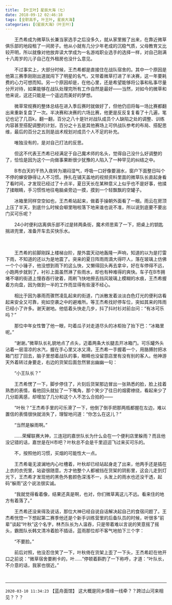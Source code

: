 ```yaml
---
title: 【叶王叶】星辰大海（七）
date: 2018-09-12 02:46:18
tags: [全职高手, 叶王叶, 星辰大海]
categories: [《星辰大海》（叶王叶）]
---
```


<p dir="ltr"  >　　王杰希成为微草队长兼当家选手之后没多久，就从家里搬了出来，在靠近微草俱乐部的地段租了一间房子。他从小就有几分少年老成的沉稳气质，父母教育又比较开明，所以就像对他放弃读大学成为一名游戏职业选手的选择一样，对自己刚满十八周岁的儿子自己在外租房也没什么意见。</p> 
<p dir="ltr"  >　　不过事实上，大部分时候，王杰希都是直接住在战队宿舍的。其中一个原因是他第三赛季刚刚出道就闯下了明星的名气，又带着微草打进了半决赛，这一年要耗费的心力可想而知。另一个原因却是，在他心里，还是希望能够将公事和私事尽量分开对待，如果能够在战队处理完所有工作自然是最好——当然，对如今的微草和他来说，这还只能是一个遥远而美好的梦想。</p> 
<p dir="ltr"  >　　微草常规赛的整体总结在进入季后赛时就做好了，但他仍旧将每一场比赛都翻出来重新复盘了一次。半决赛和决赛的六场比赛，他更是反反复复看了十几遍，笔记也记了几百k，翻一翻，百分之八十是针对战队成员个人缺陷之处的调整、训练内容甚至搭配调整的计划，百分之十五是其他赛场上可供战队参考的布局、搭配思维，最后的百分之五则是战术规划对成员个人不足的补充。</p> 
<p dir="ltr"  >　　唯独没有的，是对自己打法的反思。</p> 
<p dir="ltr"  >　　但这不代表王杰希已经满足于自己魔术师的名头，觉得自己没什么好调整的了，恰恰是因为这个一向做事果断很少犹豫的人陷入了一种罕见的纠结之中。</p> 
<p dir="ltr"  >　　B市白天的干热入夜转为潮闷湿气，呼吸一口好像要溺水，窗户下面整日叫个不停的蝉安静得让人不习惯。挣扎在铺天盖地的视频资料里面的微草队长直起身看了看时间，才发现已经过了十点半，夏日天长在某种意义上似乎也不是好事，他揉了揉眼睛，手习惯性地往电脑桌旁边一摸，摸到一个轻飘飘的空罐子。</p> 
<p dir="ltr"  >　　冰箱里同样空空如也，王杰希站起来，做着手操朝外面看了一眼。雨云在房顶上压了半天，到底什么时候会噼里啪啦落下地来谁也说不准，所以说到底要不要出门买可乐呢？</p> 
<p dir="ltr"  >　　24小时便利店离俱乐部不过是转两条街，魔术师思索了一下，把桌上的钥匙揣进兜里，准备开车去买快乐水。</p> 
<p dir="ltr"  >　　</p> 
<p dir="ltr"  >　　王杰希的前脚刚踩上楼梯台阶，屋外震天动地轰隆一声响，知道的以为是打雷下雨，不知道的还以为是地震了。突来的夏日阵雨雨滴大得吓人，落在玻璃上仿佛一个个小锤子，他没想到雨下的这么快，又懒得回头再去拿伞，好在车停得不远，小跑两步就到了，衬衫上面虽然淋了些雨水，却也有种难得的爽快。车子在B市拥堵不堪的街道上慢吞吞行驶着，雨刷飞快地擦去挡风玻璃上模糊的水痕，王杰希握着方向盘，因为做到一半的工作而显得有些漫不经心。</p> 
<p dir="ltr"  >　　相比于因为暴雨而骤然凌乱起来的街道，门派散发着淡淡白色灯光的便利店看起来安全又可靠，宛如空袭之中的避难所。等王杰希找好停车位，突如其来的阵雨已经小了许多。谢天谢地。他低着头快走几步，抖了抖衬衫对前台问：“有冰可乐吗？”</p> 
<p dir="ltr"  >　　那位中年女性瞥了他一眼，叼着瓜子对走道尽头的冰柜抬了抬下巴：“冰箱里呢。”</p> 
<p dir="ltr"  >　　“谢谢。”微草队长礼貌地点了点头，迈着两条大长腿去开冰箱门。可乐罐外头沾着一层湿凉的水汽，握在手心里又冰又滑。王杰希一手握着一个，用胳膊肘把冰箱门怼了回去，脑子里想着战队的事，眼睛也没留意店里有没有别的客人。他神游天外着转过身要走，右边的货架后面忽然冒出幽幽一句：</p> 
<p dir="ltr"  >　　“小王队长？”</p> 
<p dir="ltr"  >　　王杰希愣了一下，脚步停住了，片刻后货架那边冒出一张熟悉的脸，脸上挂着熟悉的表情，看他回头就扯了一下嘴角，那个笑少了往日的烟雾缭绕，看起来少了几分距离感，却增加了几分和这个人不怎么合拍的——</p> 
<p dir="ltr"  >　　“叶秋？”王杰希手里的可乐滑了一下，他倒了倒手把那两瓶都握在左边，难以置信的表情很快就消失了，理智地问道：“你怎么在这儿？”</p> 
<p dir="ltr"  >　　“当然是躲雨啊。”</p> 
<p dir="ltr"  >　　……荣耀联赛大神，三连冠的嘉世队长为什么会在一个便利店里躲雨？而且他没记错的话，嘉世是在H市吧？叶秋总不会是千里迢迢飞过来买可乐的。</p> 
<p dir="ltr"  >　　不，按照他的习惯，买烟的可能性大一点。</p> 
<p dir="ltr"  >　　王杰希毫无波澜地内心吐槽着，叶秋却已经站起身走了出来，他两手还是插在上衣的衣兜里，站姿很随意。方才他整个人都被挡在货架的阴影里，这会儿走到灯光下，王杰希才发现他的黑色外套颜色深浅不一，头发上的雨水也还没干透，起码“躲雨”这个说法很实诚。</p> 
<p dir="ltr"  >　　“我就觉得看着像，结果还真是啊，也对，你们微草离这儿不远。看来住的地方有着落了。”</p> 
<p dir="ltr"  >　　王杰希还没来得及说话，那位大神已经自说自话解决起自己的食宿问题了。王杰希恍惚一下想起第二赛季他还是个新手训练营里的后备队员的时候，听很多“前辈”谈起“叶秋”这个名字，林杰队长为人温吞，只是带着难以言说的笑意摇了摇头，霸图队长韩文清冷着脸不插话，蓝雨那位却不客气地拍下三个字：</p> 
<p dir="ltr"  >　　“不要脸。”</p> 
<p dir="ltr"  >　　前后对照，他没忍住笑了一下，叶秋倚在货架上歪了一下头，王杰希赶在他开口之前说：“微草宿舍要刷卡的，叶……”停顿着斟酌了一下称呼，才道：“叶队长，不介意的话，我家也很近。”</p> 
<p dir="ltr"  >&nbsp;</p>

<!-- more -->

---

`2020-03-10 11:34:23` 【蓝舟面馆】 这大概是同乡情缘一线牵？？跨过山河来相见？？？
